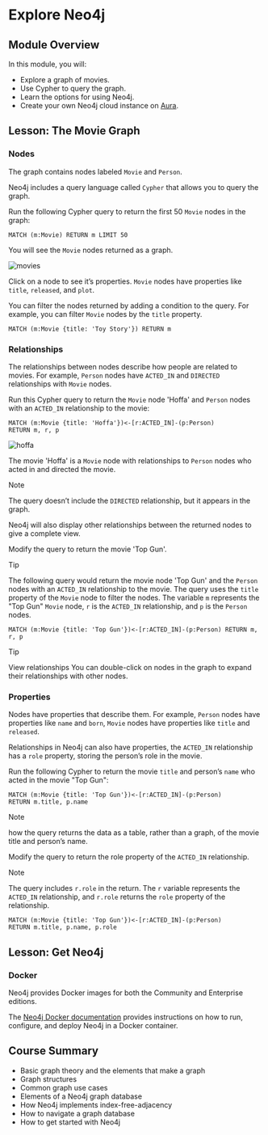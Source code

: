 # Explore Neo4j

## Module Overview

In this module, you will:

- Explore a graph of movies.
- Use Cypher to query the graph.
- Learn the options for using Neo4j.
- Create your own Neo4j cloud instance on [Aura](https://console.neo4j.io/).

## Lesson: The Movie Graph

### Nodes

The graph contains nodes labeled `Movie` and `Person`.

Neo4j includes a query language called `Cypher` that allows you to query the graph.

Run the following Cypher query to return the first 50 `Movie` nodes in the graph:

```
MATCH (m:Movie) RETURN m LIMIT 50
```

You will see the `Movie` nodes returned as a graph.

![movies](./img/movies.svg)

Click on a node to see it’s properties. `Movie` nodes have properties like `title`, `released`, and `plot`.

You can filter the nodes returned by adding a condition to the query. For example, you can filter `Movie` nodes by the `title` property.

```
MATCH (m:Movie {title: 'Toy Story'}) RETURN m
```

### Relationships

The relationships between nodes describe how people are related to movies. For example, `Person` nodes have `ACTED_IN` and `DIRECTED` relationships with `Movie` nodes.

Run this Cypher query to return the `Movie` node 'Hoffa' and `Person` nodes with an `ACTED_IN` relationship to the movie:

```
MATCH (m:Movie {title: 'Hoffa'})<-[r:ACTED_IN]-(p:Person)
RETURN m, r, p
```

![hoffa](./img/hoffa.svg)

The movie 'Hoffa' is a `Movie` node with relationships to `Person` nodes who acted in and directed the movie.

> [!NOTE]
>
> The query doesn’t include the `DIRECTED` relationship, but it appears in the graph.
>
> Neo4j will also display other relationships between the returned nodes to give a complete view.

Modify the query to return the movie 'Top Gun'.

> [!TIP]
>
> The following query would return the movie node 'Top Gun' and the `Person` nodes with an `ACTED_IN` relationship to the movie. The query uses the `title` property of the `Movie` node to filter the nodes. The variable `m` represents the "Top Gun" `Movie` node, `r` is the `ACTED_IN` relationship, and `p` is the `Person` nodes.
>
> ```
> MATCH (m:Movie {title: 'Top Gun'})<-[r:ACTED_IN]-(p:Person) RETURN m, r, p
> ```

> [!TIP]
>
> View relationships
> You can double-click on nodes in the graph to expand their relationships with other nodes.

### Properties

Nodes have properties that describe them. For example, `Person` nodes have properties like `name` and `born`, `Movie` nodes have properties like `title` and `released`.

Relationships in Neo4j can also have properties, the `ACTED_IN` relationship has a `role` property, storing the person’s role in the movie.

Run the following Cypher to return the movie `title` and person’s `name` who acted in the movie "Top Gun":

```
MATCH (m:Movie {title: 'Top Gun'})<-[r:ACTED_IN]-(p:Person)
RETURN m.title, p.name
```

> [!NOTE]
>
> how the query returns the data as a table, rather than a graph, of the movie title and person’s name.

Modify the query to return the role property of the `ACTED_IN` relationship.

> [!NOTE]
>
> The query includes `r.role` in the return. The `r` variable represents the `ACTED_IN` relationship, and `r.role` returns the `role` property of the relationship.
>
> ```
> MATCH (m:Movie {title: 'Top Gun'})<-[r:ACTED_IN]-(p:Person)
> RETURN m.title, p.name, p.role
> ```

## Lesson: Get Neo4j

### Docker

Neo4j provides Docker images for both the Community and Enterprise editions.

The [Neo4j Docker documentation](https://neo4j.com/docs/operations-manual/current/docker/) provides instructions on how to run, configure, and deploy Neo4j in a Docker container.

## Course Summary

- Basic graph theory and the elements that make a graph
- Graph structures
- Common graph use cases
- Elements of a Neo4j graph database
- How Neo4j implements index-free-adjacency
- How to navigate a graph database
- How to get started with Neo4j
